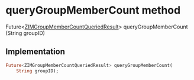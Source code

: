 


# queryGroupMemberCount method








Future&lt;[ZIMGroupMemberCountQueriedResult](../../zego_uikit_prebuilt_live_audio_room/ZIMGroupMemberCountQueriedResult-class.md)> queryGroupMemberCount
(String groupID)








## Implementation

```dart
Future<ZIMGroupMemberCountQueriedResult> queryGroupMemberCount(
    String groupID);
```







